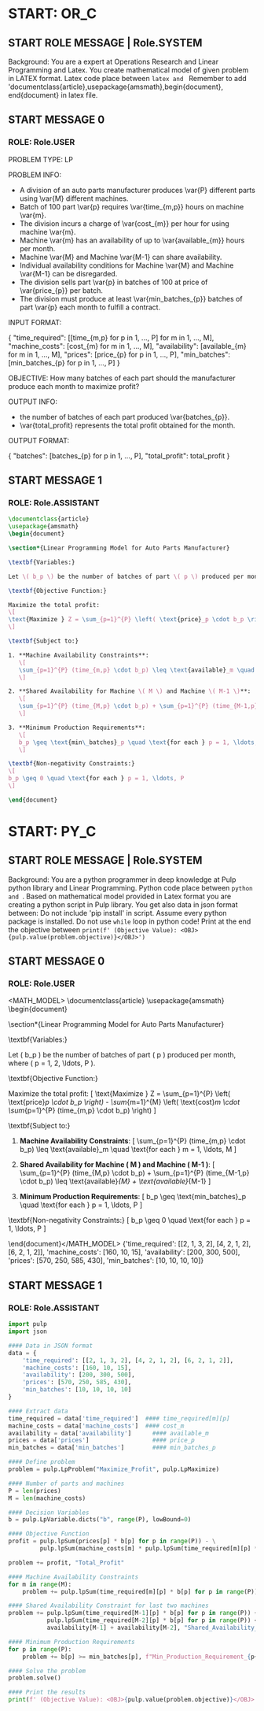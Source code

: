 # START: OR_C 
## START ROLE MESSAGE | Role.SYSTEM 
Background: You are a expert at Operations Research and Linear Programming and Latex. You create mathematical model of given problem in LATEX format. Latex code place between ```latex and ``` Remember to add 'documentclass{article},usepackage{amsmath},begin{document}, end{document} in latex file. 
## START MESSAGE 0 
### ROLE: Role.USER
<DESCRIPTION>
PROBLEM TYPE: LP

PROBLEM INFO:

- A division of an auto parts manufacturer produces \var{P} different parts using \var{M} different machines.
- Batch of 100 part \var{p} requires \var{time_{m,p}} hours on machine \var{m}.
- The division incurs a charge of \var{cost_{m}} per hour for using machine \var{m}.
- Machine \var{m} has an availability of up to \var{available_{m}} hours per month.
- Machine \var{M} and Machine \var{M-1} can share availability.
- Individual availability conditions for Machine \var{M} and Machine \var{M-1} can be disregarded.
- The division sells part \var{p} in batches of 100 at price of \var{price_{p}} per batch.
- The division must produce at least \var{min_batches_{p}} batches of part \var{p} each month to fulfill a contract.

INPUT FORMAT: 

{
    "time_required": [[time_{m,p} for p in 1, ..., P] for m in 1, ..., M],
    "machine_costs": [cost_{m} for m in 1, ..., M],
    "availability": [available_{m} for m in 1, ..., M],
    "prices": [price_{p} for p in 1, ..., P],
    "min_batches": [min_batches_{p} for p in 1, ..., P]
}

OBJECTIVE: How many batches of each part should the manufacturer produce each month to maximize profit?

OUTPUT INFO:

- the number of batches of each part produced \var{batches_{p}}.
- \var{total_profit} represents the total profit obtained for the month.

OUTPUT FORMAT:

{
    "batches": [batches_{p} for p in 1, ..., P],
    "total_profit": total_profit
}
</DESCRIPTION>


## START MESSAGE 1 
### ROLE: Role.ASSISTANT
```latex
\documentclass{article}
\usepackage{amsmath}
\begin{document}

\section*{Linear Programming Model for Auto Parts Manufacturer}

\textbf{Variables:}

Let \( b_p \) be the number of batches of part \( p \) produced per month, where \( p = 1, 2, \ldots, P \).

\textbf{Objective Function:}

Maximize the total profit:
\[
\text{Maximize } Z = \sum_{p=1}^{P} \left( \text{price}_p \cdot b_p \right) - \sum_{m=1}^{M} \left( \text{cost}_m \cdot \sum_{p=1}^{P} (time_{m,p} \cdot b_p) \right)
\]

\textbf{Subject to:}

1. **Machine Availability Constraints**:
   \[
   \sum_{p=1}^{P} (time_{m,p} \cdot b_p) \leq \text{available}_m \quad \text{for each } m = 1, \ldots, M
   \]

2. **Shared Availability for Machine \( M \) and Machine \( M-1 \)**:
   \[
   \sum_{p=1}^{P} (time_{M,p} \cdot b_p) + \sum_{p=1}^{P} (time_{M-1,p} \cdot b_p) \leq \text{available}_{M} + \text{available}_{M-1}
   \]

3. **Minimum Production Requirements**:
   \[
   b_p \geq \text{min\_batches}_p \quad \text{for each } p = 1, \ldots, P
   \]

\textbf{Non-negativity Constraints:}
\[
b_p \geq 0 \quad \text{for each } p = 1, \ldots, P
\]

\end{document}
```

# START: PY_C 
## START ROLE MESSAGE | Role.SYSTEM 
Background: You are a python programmer in deep knowledge at Pulp python library and Linear Programming. Python code place between ```python and ```. Based on mathematical model provided in Latex format you are creating a python script in Pulp library. You get also data in json format between: <DATA></DATA> Do not include 'pip install' in script. Assume every python package is installed. Do not use `while` loop in python code! Print at the end the objective between <OBJ></OBJ> `print(f' (Objective Value): <OBJ>{pulp.value(problem.objective)}</OBJ>')` 
## START MESSAGE 0 
### ROLE: Role.USER
<MATH_MODEL>
\documentclass{article}
\usepackage{amsmath}
\begin{document}

\section*{Linear Programming Model for Auto Parts Manufacturer}

\textbf{Variables:}

Let \( b_p \) be the number of batches of part \( p \) produced per month, where \( p = 1, 2, \ldots, P \).

\textbf{Objective Function:}

Maximize the total profit:
\[
\text{Maximize } Z = \sum_{p=1}^{P} \left( \text{price}_p \cdot b_p \right) - \sum_{m=1}^{M} \left( \text{cost}_m \cdot \sum_{p=1}^{P} (time_{m,p} \cdot b_p) \right)
\]

\textbf{Subject to:}

1. **Machine Availability Constraints**:
   \[
   \sum_{p=1}^{P} (time_{m,p} \cdot b_p) \leq \text{available}_m \quad \text{for each } m = 1, \ldots, M
   \]

2. **Shared Availability for Machine \( M \) and Machine \( M-1 \)**:
   \[
   \sum_{p=1}^{P} (time_{M,p} \cdot b_p) + \sum_{p=1}^{P} (time_{M-1,p} \cdot b_p) \leq \text{available}_{M} + \text{available}_{M-1}
   \]

3. **Minimum Production Requirements**:
   \[
   b_p \geq \text{min\_batches}_p \quad \text{for each } p = 1, \ldots, P
   \]

\textbf{Non-negativity Constraints:}
\[
b_p \geq 0 \quad \text{for each } p = 1, \ldots, P
\]

\end{document}</MATH_MODEL>
<DATA>
{'time_required': [[2, 1, 3, 2], [4, 2, 1, 2], [6, 2, 1, 2]], 'machine_costs': [160, 10, 15], 'availability': [200, 300, 500], 'prices': [570, 250, 585, 430], 'min_batches': [10, 10, 10, 10]}</DATA>


## START MESSAGE 1 
### ROLE: Role.ASSISTANT
```python
import pulp
import json

#### Data in JSON format
data = {
    'time_required': [[2, 1, 3, 2], [4, 2, 1, 2], [6, 2, 1, 2]],
    'machine_costs': [160, 10, 15],
    'availability': [200, 300, 500],
    'prices': [570, 250, 585, 430],
    'min_batches': [10, 10, 10, 10]
}

#### Extract data
time_required = data['time_required']  #### time_required[m][p]
machine_costs = data['machine_costs']  #### cost_m
availability = data['availability']      #### available_m
prices = data['prices']                  #### price_p
min_batches = data['min_batches']        #### min_batches_p

#### Define problem
problem = pulp.LpProblem("Maximize_Profit", pulp.LpMaximize)

#### Number of parts and machines
P = len(prices)
M = len(machine_costs)

#### Decision Variables
b = pulp.LpVariable.dicts("b", range(P), lowBound=0)

#### Objective Function
profit = pulp.lpSum(prices[p] * b[p] for p in range(P)) - \
         pulp.lpSum(machine_costs[m] * pulp.lpSum(time_required[m][p] * b[p] for p in range(P)) for m in range(M))

problem += profit, "Total_Profit"

#### Machine Availability Constraints
for m in range(M):
    problem += pulp.lpSum(time_required[m][p] * b[p] for p in range(P)) <= availability[m], f"Availability_Constraint_{m+1}"

#### Shared Availability Constraint for last two machines
problem += pulp.lpSum(time_required[M-1][p] * b[p] for p in range(P)) + \
           pulp.lpSum(time_required[M-2][p] * b[p] for p in range(P)) <= \
           availability[M-1] + availability[M-2], "Shared_Availability_Constraint"

#### Minimum Production Requirements
for p in range(P):
    problem += b[p] >= min_batches[p], f"Min_Production_Requirement_{p+1}"

#### Solve the problem
problem.solve()

#### Print the results
print(f' (Objective Value): <OBJ>{pulp.value(problem.objective)}</OBJ>')
```

